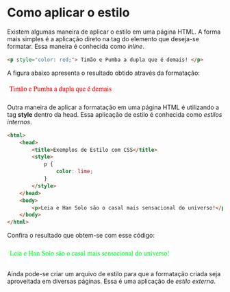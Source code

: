 # Como aplicar o estilo

Existem algumas maneira de aplicar o estilo em uma página HTML. A forma mais simples é a aplicação direto na tag do elemento que deseja-se formatar. Essa maneira é conhecida como _inline_.

```html
<p style="color: red;"> Timão e Pumba a dupla que é demais! </p>
```

A figura abaixo apresenta o resultado obtido através da formatação:

![](/assets/inline-formatacao.png)

Outra maneira de aplicar a formatação em uma página HTML é utilizando a tag **style** dentro da head. Essa aplicação de estilo é conhecida como _estilos internos_.

```html
<html>
    <head>
        <title>Exemplos de Estilo com CSS</title>
        <style>
            p {
                color: lime;
            }
        </style>
    </head>
    <body>
        <p>Leia e Han Solo são o casal mais sensacional do universo!</p>
    </body>
</html>
```

Confira o resultado que obtem-se com esse código:

![](/assets/internal-estilo.png)

Ainda pode-se criar um arquivo de estilo para que a formatação criada seja aproveitada em diversas páginas. Essa é uma aplicação de _estilo externa_.

